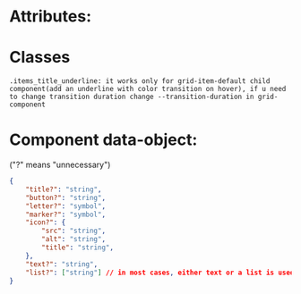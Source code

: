 # Attributes:

# Classes
	.items_title_underline: it works only for grid-item-default child component(add an underline with color transition on hover), if u need to change transition duration change --transition-duration in grid-component 

# Component data-object: 
("?" means "unnecessary")
```json
{
	"title?": "string",
	"button?": "string",
	"letter?": "symbol",
	"marker?": "symbol",
	"icon?": {
		"src": "string",
		"alt": "string",
		"title": "string",
	},
	"text?": "string",
	"list?": ["string"] // in most cases, either text or a list is used
}

```